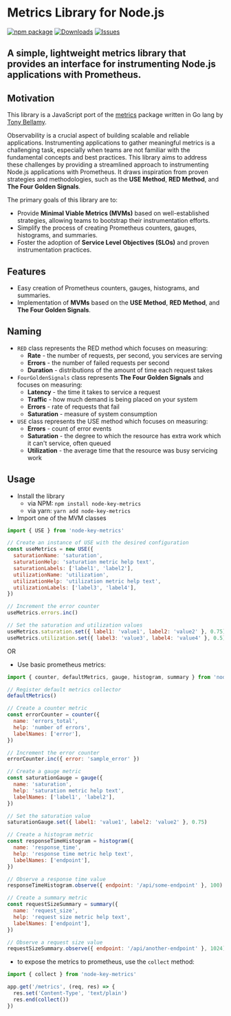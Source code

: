 # Metrics Library for Node.js

[![npm package][npm-img]][npm-url]
[![Downloads][downloads-img]][downloads-url]
[![Issues][issues-img]][issues-url]

## A simple, lightweight metrics library that provides an interface for instrumenting Node.js applications with Prometheus.

## Motivation

This library is a JavaScript port of the [metrics](https://github.com/rabellamy/metrics) package written in Go lang by [Tony Bellamy](https://github.com/rabellamy).

Observability is a crucial aspect of building scalable and reliable applications. Instrumenting applications to gather meaningful metrics is a challenging task, especially when teams are not familiar with the fundamental concepts and best practices. This library aims to address these challenges by providing a streamlined approach to instrumenting Node.js applications with Prometheus. It draws inspiration from proven strategies and methodologies, such as the **USE Method**, **RED Method**, and **The Four Golden Signals**.

The primary goals of this library are to:

- Provide **Minimal Viable Metrics (MVMs)** based on well-established strategies, allowing teams to bootstrap their instrumentation efforts.
- Simplify the process of creating Prometheus counters, gauges, histograms, and summaries.
- Foster the adoption of **Service Level Objectives (SLOs)** and proven instrumentation practices.

## Features

- Easy creation of Prometheus counters, gauges, histograms, and summaries.
- Implementation of **MVMs** based on the **USE Method**, **RED Method**, and **The Four Golden Signals**.

## Naming
- `RED` class represents the RED method which focuses on measuring:
  - **Rate** - the number of requests, per second, you services are serving
  - **Errors** - the number of failed requests per second
  - **Duration** - distributions of the amount of time each request takes
- `FourGoldenSignals` class represents **The Four Golden Signals** and focuses on measuring:
  - **Latency** - the time it takes to service a request
  - **Traffic** - how much demand is being placed on your system
  - **Errors** - rate of requests that fail
  - **Saturation** - measure of system consumption
- `USE` class represents the USE method which focuses on measuring:
  - **Errors** - count of error events
  - **Saturation** - the degree to which the resource has extra work which it can't service, often queued
  - **Utilization** - the average time that the resource was busy servicing work

## Usage

- Install the library
  - via NPM: `npm install node-key-metrics`
  - via yarn: `yarn add node-key-metrics`
- Import one of the MVM classes
```JavaScript
import { USE } from 'node-key-metrics'

// Create an instance of USE with the desired configuration
const useMetrics = new USE({
  saturationName: 'saturation',
  saturationHelp: 'saturation metric help text',
  saturationLabels: ['label1', 'label2'],
  utilizationName: 'utilization',
  utilizationHelp: 'utilization metric help text',
  utilizationLabels: ['label3', 'label4'],
})

// Increment the error counter
useMetrics.errors.inc()

// Set the saturation and utilization values
useMetrics.saturation.set({ label1: 'value1', label2: 'value2' }, 0.75)
useMetrics.utilization.set({ label3: 'value3', label4: 'value4' }, 0.5)
```

OR
- Use basic prometheus metrics:
```JavaScript
import { counter, defaultMetrics, gauge, histogram, summary } from 'node-key-metrics'

// Register default metrics collector
defaultMetrics()

// Create a counter metric
const errorCounter = counter({
  name: 'errors_total',
  help: 'number of errors',
  labelNames: ['error'],
})

// Increment the error counter
errorCounter.inc({ error: 'sample_error' })

// Create a gauge metric
const saturationGauge = gauge({
  name: 'saturation',
  help: 'saturation metric help text',
  labelNames: ['label1', 'label2'],
})

// Set the saturation value
saturationGauge.set({ label1: 'value1', label2: 'value2' }, 0.75)

// Create a histogram metric
const responseTimeHistogram = histogram({
  name: 'response_time',
  help: 'response time metric help text',
  labelNames: ['endpoint'],
})

// Observe a response time value
responseTimeHistogram.observe({ endpoint: '/api/some-endpoint' }, 100)

// Create a summary metric
const requestSizeSummary = summary({
  name: 'request_size',
  help: 'request size metric help text',
  labelNames: ['endpoint'],
})

// Observe a request size value
requestSizeSummary.observe({ endpoint: '/api/another-endpoint' }, 1024)
```
- to expose the metrics to prometheus, use the `collect` method:

```JavaScript
import { collect } from 'node-key-metrics'

app.get('/metrics', (req, res) => {
  res.set('Content-Type', 'text/plain')
  res.end(collect())
})

```

[downloads-img]:https://img.shields.io/npm/dt/typescript-npm-package-template
[downloads-url]:https://www.npmtrends.com/node-key-metrics
[npm-img]:https://img.shields.io/npm/v/typescript-npm-package-template
[npm-url]:https://www.npmjs.com/package/node-key-metrics
[issues-img]:https://img.shields.io/github/issues/ryansonshine/typescript-npm-package-template
[issues-url]:https://github.com/aror/node-key-metrics/issues
